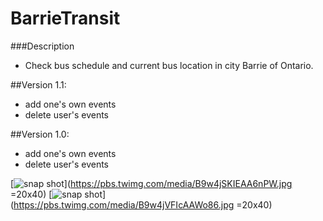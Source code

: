 BarrieTransit
================

###Description
- Check bus schedule and current bus location in city Barrie of Ontario.

##Version 1.1:
- add one's own events
- delete user's events

##Version 1.0:
- add one's own events
- delete user's events

[![snap shot](https://pbs.twimg.com/media/B9w4jSKIEAA6nPW.jpg)](https://pbs.twimg.com/media/B9w4jSKIEAA6nPW.jpg =20x40)
[![snap shot](https://pbs.twimg.com/media/B9w4jVFIcAAWo86.jpg)](https://pbs.twimg.com/media/B9w4jVFIcAAWo86.jpg =20x40)